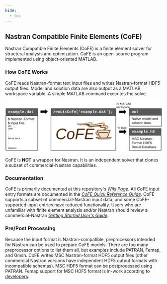 ```yaml
---
hide:
  - toc
---
```

## Nastran Compatible Finite Elements (CoFE) 
Nastran Compatible Finite Elements (CoFE) is a finite element solver for structural analysis and optimization. CoFE is an open-source program implemented using object-oriented MATLAB.

### How CoFE Works
CoFE reads Nastran-format text input files and writes Nastran-format HDF5 output files. Model and solution data are also output as a MATLAB workspace variable. A simple MATLAB command executes the solve. 

<img src="https://raw.githubusercontent.com/vtpasquale/web_assets/assets/img/inputOutput.svg" width="750">

CoFE is **NOT** a wrapper for Nastran. It is an independent solver that clones a subset of commercial-Nastran capabilities.

### Documentation
CoFE is primarily documented at this repository's [*Wiki Page*](https://github.com/vtpasquale/NASTRAN_CoFE/wiki). All CoFE input entry formats are documented in the [*CoFE Quick Reference Guide*](https://github.com/vtpasquale/NASTRAN_CoFE/wiki/Quick-Reference-Guide). CoFE supports a subset of commercial-Nastran input data, and some CoFE-supported input entries have reduced functionality. Users who are unfamiliar with finite element analysis and/or Nastran should review a commercial-Nastran [*Getting Started User's Guide*](https://www.google.com/search?q=Nastran+Getting+Started+User%E2%80%99s+Guide). 

### Pre/Post Processing
Because the input format is Nastran-compatible, preprocessors intended for Nastran can be used to prepare CoFE models. There are too many preprocessor options to list them all, but examples include PATRAN, Femap, and Gmsh. CoFE writes MSC Nastran-format HDF5 output files (other commercial Nastran versions have independent HDF5 output formats with incompatible schemas). MSC HDF5 format can be postprocessed using PATRAN. Femap support for MSC HDF5 format is in-work according to [developers]( https://community.sw.siemens.com/s/question/0D54O000061xpmj/femap-needs-to-better-support-msc-nastrans-newer-features-feature-requests). 
